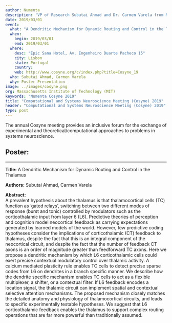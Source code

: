 ```yaml
---
author: Numenta
description: 'VP of Research Subutai Ahmad and Dr. Carmen Varela from MIT will be presenting a poster, "A Dendritic Mechanism for Dynamic Routing and Control in the Thalamus" at Cosyne 2019 in Lisbon, Portugal.'
date: 2019/03/01
event:
  what: "A Dendritic Mechanism for Dynamic Routing and Control in the Thalamus"
  when:
    begin: 2019/03/01
    end: 2019/03/01
  where:
    desc: "Epic Sana Hotel, Av. Engenheiro Duarte Pacheco 15"
    city: Lisbon
    state: Portugal
    country:
    web: http://www.cosyne.org/c/index.php?title=Cosyne_19
  who: Subutai Ahmad, Carmen Varela
  why: Poster Presentation
image: ../images/cosyne.png
org: Massachusetts Institute of Technology (MIT)
keywords: "Numenta Cosyne 2019"
title: "Computational and Systems Neuroscience Meeting (Cosyne) 2019"
header: "Computational and Systems Neuroscience Meeting (Cosyne) 2019"
type: post
---
```


The annual Cosyne meeting provides an inclusive forum for the exchange of experimental and theoretical/computational approaches to problems in systems neuroscience.

## Poster:

<hr>

**Title:** A Dendritic Mechanism for Dynamic Routing and Control in the Thalamus

**Authors:** Subutai Ahmad, Carmen Varela

**Abstract:** <br/>
A prevalent hypothesis about the thalamus is that thalamocortical cells (TC) function as ‘gated relays’, switching between two different modes of response (burst and tonic) controlled by modulators such as the corticothalamic input from layer 6 (L6). Predictive theories of perception and cognition model neocortical feedback as carrying expectations generated by learned models of the world. However, few predictive coding hypotheses consider the implications of corticothalamic (CT) feedback to thalamus, despite the fact that this is an integral component of the neocortical circuit, and despite the fact that the number of feedback CT axons is an order of magnitude greater than feedforward TC axons. Here we propose a dendritic mechanism by which L6 corticothalamic cells could exert precise contextual modulatory control over thalamic activity. A calcium mediated plasticity rule enables TC cells to detect precise sparse codes from L6 on dendrites in a branch specific manner. We describe how the dendrite specific mechanism enables TC cells to act as a flexible multiplexer, a shifter, or a contextual filter. If L6 feedback encodes a location signal, the thalamic circuit can implement spatial and contextual selective attention mechanisms. The proposed mechanism closely matches the detailed anatomy and physiology of thalamocortical circuits, and leads to specific experimentally testable hypotheses. We suggest that L6 corticothalamic feedback enables the thalamus to support complex routing operations that are far more powerful than traditionally assumed.
